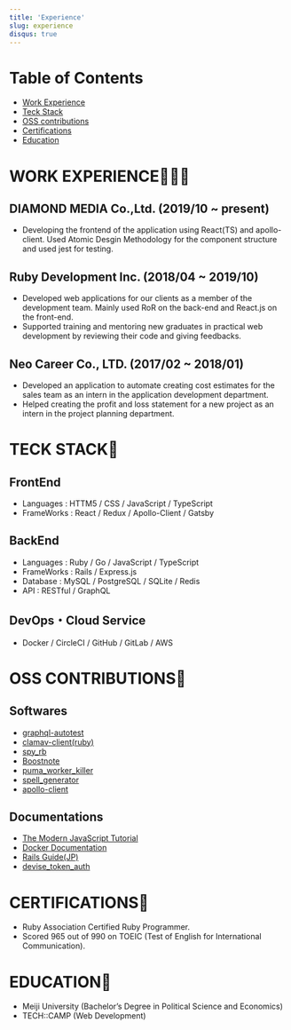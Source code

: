 ```yaml
---
title: 'Experience'
slug: experience
disqus: true
---
```


# Table of Contents

- [Work Experience](#work-experience)
- [Teck Stack](#teck-stack)
- [OSS contributions](#oss-contributions)
- [Certifications](#certifications)
- [Education](#education)

# WORK EXPERIENCE👨🏻‍💻

## DIAMOND MEDIA Co.,Ltd. (2019/10 ~ present)

- Developing the frontend of the application using React(TS) and apollo-client. Used Atomic Desgin Methodology for the component structure and used jest for testing.

## Ruby Development Inc. (2018/04 ~ 2019/10)

- Developed web applications for our clients as a member of the development team.
  Mainly used RoR on the back-end and React.js on the front-end.
- Supported training and mentoring new graduates in practical web development by reviewing their code and giving feedbacks.

## Neo Career Co., LTD. (2017/02 ~ 2018/01)

- Developed an application to automate creating cost estimates for the sales team as an intern in the application development department.
- Helped creating the profit and loss statement for a new project as an intern in the project planning department.

# TECK STACK💼

## FrontEnd

- Languages : HTTM5 / CSS / JavaScript / TypeScript
- FrameWorks : React / Redux / Apollo-Client / Gatsby

## BackEnd

- Languages : Ruby / Go / JavaScript / TypeScript
- FrameWorks : Rails / Express.js
- Database : MySQL / PostgreSQL / SQLite / Redis
- API : RESTful / GraphQL

## DevOps・Cloud Service

- Docker / CircleCI / GitHub / GitLab / AWS

# OSS CONTRIBUTIONS🚀

## Softwares

- [graphql-autotest](https://github.com/bitjourney/graphql-autotest)
- [clamav-client(ruby)](https://github.com/franckverrot/clamav-client)
- [spy_rb](https://github.com/jbodah/spy_rb)
- [Boostnote](https://github.com/BoostIO/Boostnote)
- [puma_worker_killer](https://github.com/schneems/puma_worker_killer")
- [spell_generator](https://github.com/K-Sato1995/spell_generator)
- [apollo-client](https://github.com/apollographql/apollo-client)

## Documentations

- [The Modern JavaScript Tutorial](https://github.com/javascript-tutorial/en.javascript.info/graphs/contributors)
- [Docker Documentation](https://github.com/docker/docker.github.io)
- [Rails Guide(JP)](https://github.com/yasslab/railsguides.jp)
- [devise_token_auth](https://github.com/lynndylanhurley/devise_token_auth)

# CERTIFICATIONS🏅

- Ruby Association Certified Ruby Programmer.
- Scored 965 out of 990 on TOEIC (Test of English for International Communication).

# EDUCATION🏫

- Meiji University (Bachelor’s Degree in Political Science and Economics)
- TECH::CAMP (Web Development)
